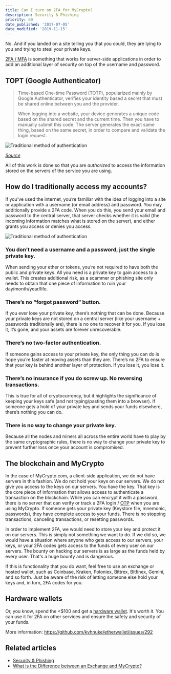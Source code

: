 ```yaml
---
title: Can I turn on 2FA for MyCrypto?
description: Security & Phishing
priority: 60
date_published: '2017-07-05'
date_modified: '2019-11-15'
---
```


No. And if you landed on a site telling you that you could, they are lying to you and trying to steal your private keys.

[2FA / MFA](https://en.wikipedia.org/wiki/Multi-factor_authentication) is something that works for server-side applications in order to add an additional layer of security on top of the username and password.

## TOPT (Google Authenticator)

> Time-based One-time Password (TOTP), popularized mainly by Google Authenticator, verifies your identity based a secret that must be shared online between you and the provider.
> 
> When logging into a website, your device generates a unique code based on the shared secret and the current time. Then you have to manually submit this code. The server generates the exact same thing, based on the same secret, in order to compare and validate the login request.

![Traditional method of authentication](../../assets/staying-safe/turning-on-2fa-on-mycrypto/totp-graphic.png)

[*Source*](https://blog.trezor.io/why-you-should-never-use-google-authenticator-again-e166d09d4324)

All of this work is done so that you are *authorized* to access the information stored on the servers of the service you are using.

## How do I traditionally access my accounts?

If you’ve used the internet, you’re familiar with the idea of logging into a site or application with a username (or email address) and password. You may additionally provide a 2FA code.
When you do this, you send your email and password to the central server, that server checks whether it is valid (the incoming information matches what is stored on the server), and either grants you access or denies you access.

![Traditional method of authentication](../../assets/staying-safe/turning-on-2fa-on-mycrypto/traditional-authentication.jpeg)

### You don’t need a username and a password, just the single private key.

When sending your ether or tokens, you’re not required to have both the public and private keys. All you need is a private key to gain access to a wallet. This creates additional risk, as a scammer or phishing site only needs to obtain that one piece of information to ruin your day/month/year/life.

### There’s no “forgot password” button.

If you ever lose your private key, there’s nothing that can be done. Because your private keys are not stored on a central server (like your username + passwords traditionally are), there is no one to recover it for you. If you lose it, it’s gone, and your assets are forever unrecoverable.

### There’s no two-factor authentication.

If someone gains access to your private key, the only thing you can do is hope you’re faster at moving assets than they are. There’s no 2FA to ensure that your key is behind another layer of protection. If you lose it, you lose it.

### There’s no insurance if you do screw up. No reversing transactions.

This is true for all of cryptocurrency, but it highlights the significance of keeping your keys safe (and not typing/pasting them into a browser). If someone gets a hold of your private key and sends your funds elsewhere, there’s nothing you can do.

### There is no way to change your private key.

Because all the nodes and miners all across the entire world have to play by the same cryptographic rules, there is no way to change your private key to prevent further loss once your account is compromised.

## The blockchain and MyCrypto

In the case of MyCrypto.com, a client-side application, we do not have servers in this fashion. We do not hold your keys on our servers. We do not give you access to the keys on our servers. You have the key. That key is the core piece of information that allows access to authenticate a transaction on the blockchain. While *you* can encrypt it with a password, there is no server that can verify or track a 2FA login / [OTP](https://en.wikipedia.org/wiki/One-time_password) when you are using MyCrypto. If someone gets your private key (Keystore file, mnemonic, passwords), they have complete access to your funds. There is no stopping transactions, canceling transactions, or resetting passwords.

In order to implement 2FA, we would need to store your key and protect it on our servers. This is simply not something we want to do. If we did so, we would have a situation where anyone who gets access to our servers, your keys, or your 2FA codes gets access to the funds of every user on our servers. The bounty on hacking our servers is as large as the funds held by every user. That's a huge bounty and is dangerous.

If this is functionality that you do want, feel free to use an exchange or hosted wallet, such as Coinbase, Kraken, Poloniex, Bittrex, Bitfinex, Gemini, and so forth. Just be aware of the risk of letting someone else hold your keys and, in turn, 2FA codes for you.

## Hardware wallets

Or, you know, spend the <$100 and get a [hardware wallet](/staying-safe/hardware-wallet-recommendations). It's worth it. You can use it for 2FA on other services and ensure the safety and security of your funds.

More information: <https://github.com/kvhnuke/etherwallet/issues/292>

## Related articles

* [Security & Phishing](/staying-safe)
* [What is the Difference between an Exchange and MyCrypto?](/general-knowledge/about-mycrypto/whats-the-difference-between-an-exchange-and-mycrypto)
